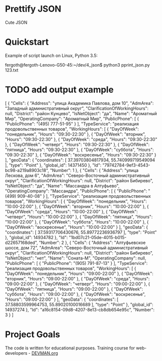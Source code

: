 # Prettify JSON

Cute JSON

# Quickstart

Example of script launch on Linux, Python 3.5:


fergoth@fergoth-Lenovo-G50-45:~/dev/4_json$ python3 pprint_json.py 123.txt
# TODO add output example

[
    {
        "Cells": {
            "Address": "улица Академика Павлова, дом 10",
            "AdmArea": "Западный административный округ",
            "ClarificationOfWorkingHours": null,
            "District": "район Кунцево",
            "IsNetObject": "да",
            "Name": "Ароматный Мир",
            "OperatingCompany": "Ароматный Мир",
            "PublicPhone": [
                {
                    "PublicPhone": "(495) 777-51-95"
                }
            ],
            "TypeService": "реализация продовольственных товаров",
            "WorkingHours": [
                {
                    "DayOfWeek": "понедельник",
                    "Hours": "09:30-22:30"
                },
                {
                    "DayOfWeek": "вторник",
                    "Hours": "09:30-22:30"
                },
                {
                    "DayOfWeek": "среда",
                    "Hours": "09:30-22:30"
                },
                {
                    "DayOfWeek": "четверг",
                    "Hours": "09:30-22:30"
                },
                {
                    "DayOfWeek": "пятница",
                    "Hours": "09:30-22:30"
                },
                {
                    "DayOfWeek": "суббота",
                    "Hours": "09:30-22:30"
                },
                {
                    "DayOfWeek": "воскресенье",
                    "Hours": "09:30-22:30"
                }
            ],
            "geoData": {
                "coordinates": [
                    37.39703804817934,
                    55.740999719549094
                ],
                "type": "Point"
            },
            "global_id": 14371450
        },
        "Id": "79742784-9ef3-4543-bc98-a219a8903c18",
        "Number": 1
    },
    {
        "Cells": {
            "Address": "улица Лескова, дом 6",
            "AdmArea": "Северо-Восточный административный округ",
            "ClarificationOfWorkingHours": null,
            "District": "район Бибирево",
            "IsNetObject": "да",
            "Name": "Массандра в Алтуфьево",
            "OperatingCompany": "Массандра",
            "PublicPhone": [
                {
                    "PublicPhone": "(499) 909-40-08"
                }
            ],
            "TypeService": "реализация продовольственных товаров",
            "WorkingHours": [
                {
                    "DayOfWeek": "понедельник",
                    "Hours": "10:00-22:00"
                },
                {
                    "DayOfWeek": "вторник",
                    "Hours": "10:00-22:00"
                },
                {
                    "DayOfWeek": "среда",
                    "Hours": "10:00-22:00"
                },
                {
                    "DayOfWeek": "четверг",
                    "Hours": "10:00-22:00"
                },
                {
                    "DayOfWeek": "пятница",
                    "Hours": "10:00-22:00"
                },
                {
                    "DayOfWeek": "суббота",
                    "Hours": "10:00-22:00"
                },
                {
                    "DayOfWeek": "воскресенье",
                    "Hours": "10:00-22:00"
                }
            ],
            "geoData": {
                "coordinates": [
                    37.59317706430676,
                    55.89772236936797
                ],
                "type": "Point"
            },
            "global_id": 14934782
        },
        "Id": "1bd07c21-05de-4015-b015-d22657168ded",
        "Number": 2
    },
    {
        "Cells": {
            "Address": "Алтуфьевское шоссе, дом 72",
            "AdmArea": "Северо-Восточный административный округ",
            "ClarificationOfWorkingHours": null,
            "District": "район Бибирево",
            "IsNetObject": "нет",
            "Name": "Соната-М",
            "OperatingCompany": null,
            "PublicPhone": [
                {
                    "PublicPhone": "(905) 791-87-13"
                }
            ],
            "TypeService": "реализация продовольственных товаров",
            "WorkingHours": [
                {
                    "DayOfWeek": "понедельник",
                    "Hours": "09:00-22:00"
                },
                {
                    "DayOfWeek": "вторник",
                    "Hours": "09:00-22:00"
                },
                {
                    "DayOfWeek": "среда",
                    "Hours": "09:00-22:00"
                },
                {
                    "DayOfWeek": "четверг",
                    "Hours": "09:00-22:00"
                },
                {
                    "DayOfWeek": "пятница",
                    "Hours": "09:00-22:00"
                },
                {
                    "DayOfWeek": "суббота",
                    "Hours": "09:00-22:00"
                },
                {
                    "DayOfWeek": "воскресенье",
                    "Hours": "09:00-22:00"
                }
            ],
            "geoData": {
                "coordinates": [
                    37.58803599964753,
                    55.89020100016689
                ],
                "type": "Point"
            },
            "global_id": 14937274
        },
        "Id": "a16c8154-09d8-4207-8e13-cb8db654e95c",
        "Number": 3
    }
]


# Project Goals

The code is written for educational purposes. Training course for web-developers - [DEVMAN.org](https://devman.org)

